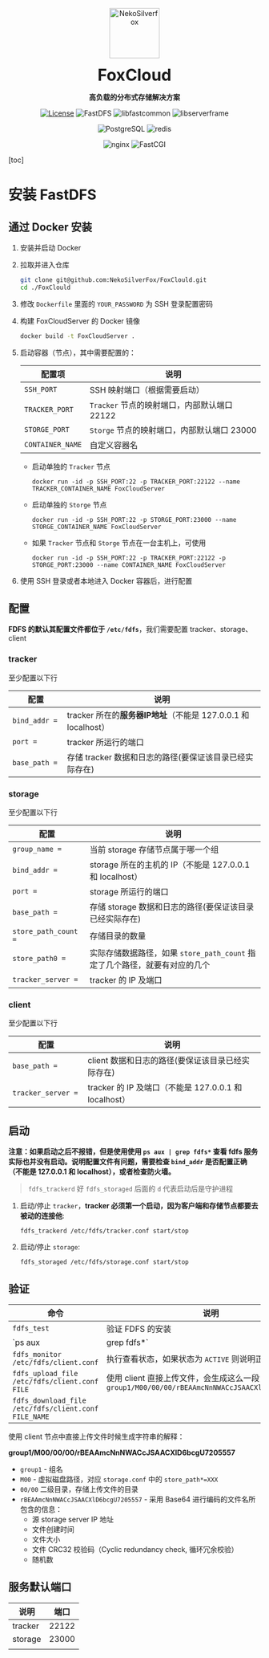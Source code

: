 <div align="center">
<p>
 <img width="100px" src="https://raw.githubusercontent.com/NekoSilverFox/NekoSilverfox/403ab045b7d9adeaaf8186c451af7243f5d8f46d/icons/silverfox.svg" align="center" alt="NekoSilverfox" />
 <p align="center"><b><font size=6>FoxCloud</font></b></p>
 <p align="center"><b>高负载的分布式存储解决方案</b></p>
</p>


[![License](https://img.shields.io/badge/license-Apache%202.0-brightgreen)](LICENSE)
![FastDFS](https://img.shields.io/badge/FDFS-v6.12.2-orange)
![libfastcommon](https://img.shields.io/badge/libfastcommon-v1.0.75-orange)
![libserverframe](https://img.shields.io/badge/libserverframe-v1.2.5-orange)

![PostgreSQL](https://img.shields.io/badge/PostgreSQL-v16-red)
![redis](https://img.shields.io/badge/redis-vXX-red)

![nginx](https://img.shields.io/badge/nginx-vXX-blue)
![FastCGI](https://img.shields.io/badge/FastCGI-vXX-blue.svg)


<div align="left">
<!-- 顶部至此截止 -->



[toc]



# 安装 FastDFS

## 通过 Docker 安装

1. 安装并启动 Docker

2. 拉取并进入仓库

    ```bash
    git clone git@github.com:NekoSilverFox/FoxClould.git
    cd ./FoxClould
    ```

3. 修改 `Dockerfile` 里面的 `YOUR_PASSWORD` 为 SSH 登录配置密码

4. 构建 FoxCloudServer 的 Docker 镜像

    ```bash
    docker build -t FoxCloudServer .
    ```

5. 启动容器（节点），其中需要配置的：

    | 配置项           | 说明                                         |
    | ---------------- | -------------------------------------------- |
    | `SSH_PORT`       | SSH 映射端口（根据需要启动）                 |
    | `TRACKER_PORT`   | `Tracker` 节点的映射端口，内部默认端口 22122 |
    | `STORGE_PORT`    | `Storge` 节点的映射端口，内部默认端口 23000  |
    | `CONTAINER_NAME` | 自定义容器名                                 |

    - 启动单独的 `Tracker` 节点

        ```
        docker run -id -p SSH_PORT:22 -p TRACKER_PORT:22122 --name TRACKER_CONTAINER_NAME FoxCloudServer
        ```

        

    - 启动单独的 `Storge` 节点

        ```
        docker run -id -p SSH_PORT:22 -p STORGE_PORT:23000 --name STORGE_CONTAINER_NAME FoxCloudServer
        ```

        

    - 如果 `Tracker` 节点和 `Storge` 节点在一台主机上，可使用

        ```
        docker run -id -p SSH_PORT:22 -p TRACKER_PORT:22122 -p STORGE_PORT:23000 --name CONTAINER_NAME FoxCloudServer
        ```

        

6. 使用 SSH 登录或者本地进入 Docker 容器后，进行配置



## 配置

**FDFS 的默认其配置文件都位于 `/etc/fdfs`**，我们需要配置 tracker、storage、client

### tracker

至少配置以下行

| 配置           | 说明                                                         |
| -------------- | ------------------------------------------------------------ |
| `bind_addr = ` | tracker 所在的**服务器IP地址**（不能是 127.0.0.1 和 localhost） |
| `port = `      | tracker 所运行的端口                                         |
| `base_path = ` | 存储 tracker 数据和日志的路径(要保证该目录已经实际存在)      |

### storage

至少配置以下行

| 配置                 | 说明                                                         |
| -------------------- | ------------------------------------------------------------ |
| `group_name = `      | 当前 storage 存储节点属于哪一个组                            |
| `bind_addr = `       | storage 所在的主机的 IP（不能是 127.0.0.1 和 localhost）     |
| `port = `            | storage 所运行的端口                                         |
| `base_path = `       | 存储 storage 数据和日志的路径(要保证该目录已经实际存在)      |
| `store_path_count =` | 存储目录的数量                                               |
| `store_path0 =`      | 实际存储数据路径，如果 `store_path_count` 指定了几个路径，就要有对应的几个 |
| `tracker_server = `  | tracker 的 IP 及端口                                         |

### client

至少配置以下行

| 配置                | 说明                                                  |
| ------------------- | ----------------------------------------------------- |
| `base_path = `      | client 数据和日志的路径(要保证该目录已经实际存在)     |
| `tracker_server = ` | tracker 的 IP 及端口（不能是 127.0.0.1 和 localhost） |

## 启动

**注意：如果启动之后不报错，但是使用使用 `ps aux | grep fdfs*` 查看 fdfs 服务实际也并没有启动。说明配置文件有问题，需要检查 `bind_addr` 是否配置正确（不能是 127.0.0.1 和 localhost），或者检查防火墙。**

> `fdfs_trackerd` 好 `fdfs_storaged` 后面的 `d` 代表启动后是守护进程

1. 启动/停止 `tracker`，**tracker 必须第一个启动，因为客户端和存储节点都要去被动的连接他**:

    ```
    fdfs_trackerd /etc/fdfs/tracker.conf start/stop
    ```

    

2. 启动/停止 `storage`:

    ```
    fdfs_storaged /etc/fdfs/storage.conf start/stop
    ```



## 验证

| 命令                                                 | 说明                                                         |
| ---------------------------------------------------- | ------------------------------------------------------------ |
| `fdfs_test`                                          | 验证 FDFS 的安装                                             |
| `ps aux | grep fdfs*`                                | 验证服务是否启动                                             |
| `fdfs_monitor /etc/fdfs/client.conf`                 | 执行查看状态，如果状态为 `ACTIVE` 则说明正常                 |
| `fdfs_upload_file /etc/fdfs/client.conf FILE`        | 使用 client 直接上传文件，会生成这么一段：`group1/M00/00/00/rBEAAmcNnNWACcJSAACXlD6bcgU7205557` |
| `fdfs_download_file /etc/fdfs/client.conf FILE_NAME` |                                                              |

使用 client 节点中直接上传文件时候生成字符串的解释：

**group1/M00/00/00/rBEAAmcNnNWACcJSAACXlD6bcgU7205557**

- `group1` - 组名
- `M00` - 虚拟磁盘路径，对应 `storage.conf` 中的 `store_path*=XXX`
- `00/00` 二级目录，存储上传文件的目录
- `rBEAAmcNnNWACcJSAACXlD6bcgU7205557` - 采用 Base64 进行编码的文件名所包含的信息：
    - 源 storage server IP 地址
    - 文件创建时间
    - 文件大小
    - 文件 CRC32 校验码（Cyclic redundancy check, 循环冗余校验）
    - 随机数

## 服务默认端口

| 说明    | 端口  |
| ------- | ----- |
| tracker | 22122 |
| storage | 23000 |
|         |       |



